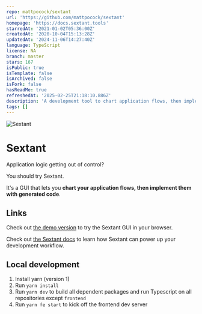 ```yaml
---
repo: mattpocock/sextant
url: 'https://github.com/mattpocock/sextant'
homepage: 'https://docs.sextant.tools'
starredAt: '2021-01-02T05:36:00Z'
createdAt: '2020-10-04T15:13:28Z'
updatedAt: '2024-11-06T14:27:40Z'
language: TypeScript
license: NA
branch: master
stars: 167
isPublic: true
isTemplate: false
isArchived: false
isFork: false
hasReadMe: true
refreshedAt: '2025-02-25T21:18:10.886Z'
description: 'A development tool to chart application flows, then implement them in code'
tags: []
---
```


![Sextant](./assets/sextant-demo-new.gif 'Sextant Logo')

# Sextant

Application logic getting out of control?

You should try Sextant.

It's a GUI that lets you **chart your application flows, then implement them with generated code**.

## Links

Check out [the demo version](https://demo.sextant.tools) to try the Sextant GUI in your browser.

Check out [the Sextant docs](https://docs.sextant.tools) to learn how Sextant can power up your development workflow.

## Local development

1. Install yarn (version 1)
2. Run `yarn install`
3. Run `yarn dev` to build all dependent packages and run Typescript on all repositories except `frontend`
4. Run `yarn fe start` to kick off the frontend dev server
